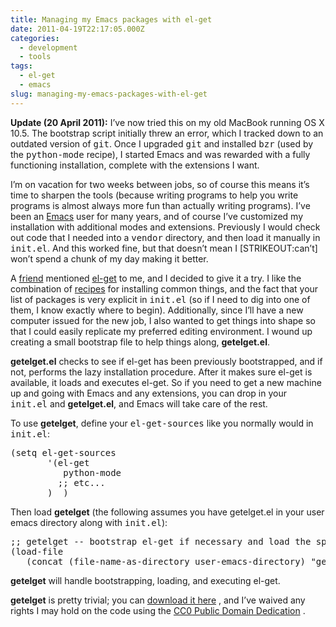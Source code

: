 ```yaml
---
title: Managing my Emacs packages with el-get
date: 2011-04-19T22:17:05.000Z
categories:
  - development
  - tools
tags:
  - el-get
  - emacs
slug: managing-my-emacs-packages-with-el-get
---
```

**Update (20 April 2011):** I’ve now tried this on my old MacBook running <span class="caps">OS</span> X 10.5. The bootstrap script initially threw an error, which I tracked down to an outdated version of <tt class="docutils literal">git</tt>. Once I upgraded <tt class="docutils literal">git</tt> and installed <tt class="docutils literal">bzr</tt> (used by the <tt class="docutils literal"><span class="pre">python-mode</span></tt> recipe), I started Emacs and was rewarded with a fully functioning installation, complete with the extensions I want.

I’m on vacation for two weeks between jobs, so of course this means it’s time to sharpen the tools (because writing programs to help you write programs is almost always more fun than actually writing programs). I’ve been an [Emacs][1]  user for many years, and of course I’ve customized my installation with additional modes and extensions. Previously I would check out code that I needed into a <tt class="docutils literal">vendor</tt> directory, and then load it manually in <tt class="docutils literal">init.el</tt>. And this worked fine, but that doesn’t mean I [<span class="caps">STRIKEOUT</span>:can’t] won’t spend a chunk of my day making it better.

A [friend][2]  mentioned [el-get][3]  to me, and I decided to give it a try. I like the combination of [recipes][4]  for installing common things, and the fact that your list of packages is very explicit in <tt class="docutils literal">init.el</tt> (so if I need to dig into one of them, I know exactly where to begin). Additionally, since I’ll have a new computer issued for the new job, I also wanted to get things into shape so that I could easily replicate my preferred editing environment. I wound up creating a small bootstrap file to help things along, **getelget.el**.

**getelget.el** checks to see if el-get has been previously bootstrapped, and if not, performs the lazy installation procedure. After it makes sure el-get is available, it loads and executes el-get. So if you need to get a new machine up and going with Emacs and any extensions, you can drop in your <tt class="docutils literal">init.el</tt> and **getelget.el**, and Emacs will take care of the rest.

To use **getelget**, define your <tt class="docutils literal"><span class="pre">el-get-sources</span></tt> like you normally would in <tt class="docutils literal">init.el</tt>:

<pre class="literal-block">(setq el-get-sources
       '(el-get
          python-mode
         ;; etc...
       )  )
</pre>

Then load **getelget** (the following assumes you have getelget.el in your user emacs directory along with <tt class="docutils literal">init.el</tt>):

<pre class="literal-block">;; getelget -- bootstrap el-get if necessary and load the specified packages
(load-file
   (concat (file-name-as-directory user-emacs-directory) "getelget.el"))
</pre>

**getelget** will handle bootstrapping, loading, and executing el-get.

**getelget** is pretty trivial; you can [download it here][5] , and I’ve waived any rights I may hold on the code using the [<span class="caps">CC0</span> Public Domain Dedication][6] .



 [1]: http://www.gnu.org/software/emacs/
 [2]: http://dustycloud.org/
 [3]: https://github.com/dimitri/el-get
 [4]: https://github.com/dimitri/el-get/tree/master/recipes
 [5]: http://yergler.net/projects/2011/getelget.el
 [6]: http://creativecommons.org/publicdomain/zero/1.0/
